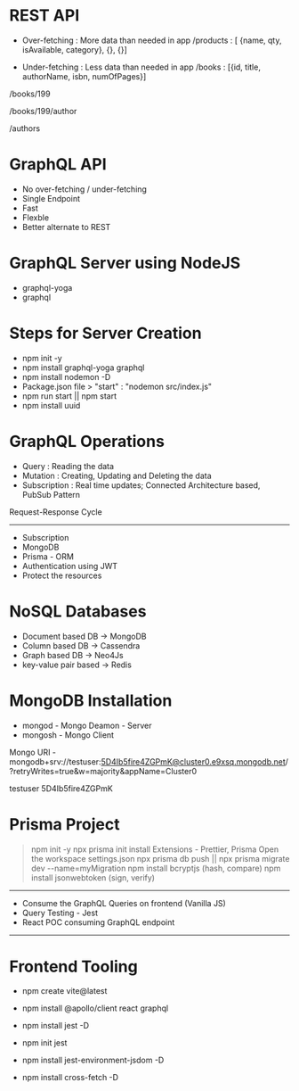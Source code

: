 # REST API

- Over-fetching : More data than needed in app
  /products : [ {name, qty, isAvailable, category}, {}, {}]

- Under-fetching : Less data than needed in app
  /books : [{id, title, authorName, isbn, numOfPages}]

/books/199

/books/199/author

/authors

# GraphQL API

- No over-fetching / under-fetching
- Single Endpoint
- Fast
- Flexble
- Better alternate to REST

# GraphQL Server using NodeJS

- graphql-yoga
- graphql

# Steps for Server Creation

- npm init -y
- npm install graphql-yoga graphql
- npm install nodemon -D
- Package.json file > "start" : "nodemon src/index.js"
- npm run start || npm start
- npm install uuid

# GraphQL Operations

- Query : Reading the data
- Mutation : Creating, Updating and Deleting the data
- Subscription : Real time updates; Connected Architecture based, PubSub Pattern

Request-Response Cycle

---

- Subscription
- MongoDB
- Prisma - ORM
- Authentication using JWT
- Protect the resources

# NoSQL Databases

- Document based DB -> MongoDB
- Column based DB -> Cassendra
- Graph based DB -> Neo4Js
- key-value pair based -> Redis

# MongoDB Installation

- mongod - Mongo Deamon - Server
- mongosh - Mongo Client

Mongo URI -
mongodb+srv://testuser:5D4Ib5fire4ZGPmK@cluster0.e9xsq.mongodb.net/?retryWrites=true&w=majority&appName=Cluster0

testuser
5D4Ib5fire4ZGPmK

# Prisma Project

> npm init -y
> npx prisma init
> install Extensions - Prettier, Prisma
> Open the workspace settings.json
> npx prisma db push || npx prisma migrate dev --name=myMigration
> npm install bcryptjs (hash, compare)
> npm install jsonwebtoken (sign, verify)

---

- Consume the GraphQL Queries on frontend (Vanilla JS)
- Query Testing - Jest
- React POC consuming GraphQL endpoint

---

# Frontend Tooling

- npm create vite@latest
- npm install @apollo/client react graphql

- npm install jest -D
- npm init jest
- npm install jest-environment-jsdom -D
- npm install cross-fetch -D
